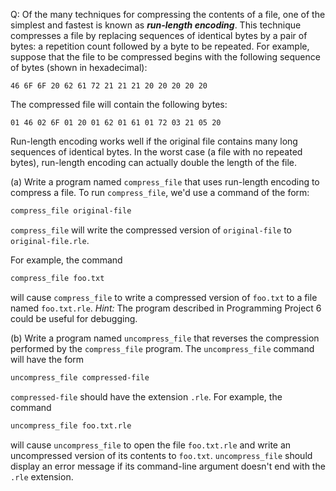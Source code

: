 Q: Of the many techniques for compressing the contents of a file, one of the
simplest and fastest is known as <b><em>run-length encoding</em></b>. This
technique compresses a file by replacing sequences of identical bytes by a pair
of bytes: a repetition count followed by a byte to be repeated. For example,
suppose that the file to be compressed begins with the following sequence of
bytes (shown in hexadecimal):

```
46 6F 6F 20 62 61 72 21 21 21 20 20 20 20 20
```

The compressed file will contain the following bytes:

```
01 46 02 6F 01 20 01 62 01 61 01 72 03 21 05 20
```

Run-length encoding works well if the original file contains many long sequences
of identical bytes. In the worst case (a file with no repeated bytes),
run-length encoding can actually double the length of the file.

(a) Write a program named `compress_file` that uses run-length encoding to
compress a file. To run `compress_file`, we'd use a command of the form:

```sh
compress_file original-file
```

`compress_file` will write the compressed version of `original-file` to
`original-file.rle`.

For example, the command

```sh
compress_file foo.txt
```

will cause `compress_file` to write a compressed version of `foo.txt` to a file
named `foo.txt.rle`. <em>Hint:</em> The program described in Programming Project
6 could be useful for debugging.

(b) Write a program named `uncompress_file` that reverses the compression
performed by the `compress_file` program. The `uncompress_file` command will
have the form

```sh
uncompress_file compressed-file
```

`compressed-file` should have the extension `.rle`. For example, the command

```sh
uncompress_file foo.txt.rle
```

will cause `uncompress_file` to open the file `foo.txt.rle` and write an
uncompressed version of its contents to `foo.txt`. `uncompress_file` should
display an error message if its command-line argument doesn't end with the
`.rle` extension.

